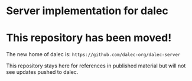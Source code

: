 # Server implementation for dalec


# This repository has been moved!

The new home of dalec is:
`https://github.com/dalec-org/dalec-server`

This repository stays here for references in published material
but will not see updates pushed to dalec.

